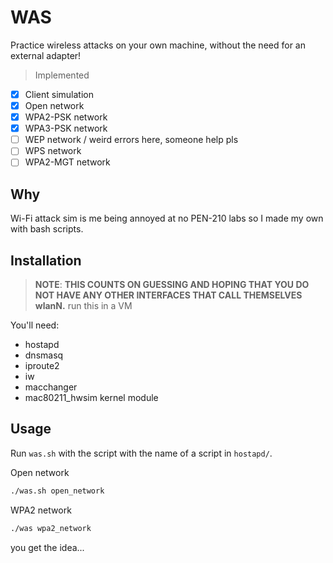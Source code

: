 # WAS

Practice wireless attacks on your own machine, without the need for an external adapter!

> Implemented

- [x] Client simulation
- [x] Open network
- [x] WPA2-PSK network
- [x] WPA3-PSK network
- [ ] WEP network / weird errors here, someone help pls
- [ ] WPS network
- [ ] WPA2-MGT network

## Why

Wi-Fi attack sim is me being annoyed at no PEN-210 labs so I made my own with bash scripts.

## Installation

> **NOTE**:
> **THIS COUNTS ON GUESSING AND HOPING THAT YOU DO NOT HAVE ANY OTHER INTERFACES THAT CALL THEMSELVES wlanN.**
> run this in a VM

You'll need:
- hostapd
- dnsmasq
- iproute2
- iw
- macchanger
- mac80211_hwsim kernel module

## Usage

Run `was.sh` with the script with the name of a script in `hostapd/`.

Open network
```bash
./was.sh open_network
```

WPA2 network
```bash
./was wpa2_network
```

you get the idea...
